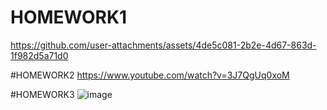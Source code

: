 # HOMEWORK1

https://github.com/user-attachments/assets/4de5c081-2b2e-4d67-863d-1f982d5a71d0

#HOMEWORK2
https://www.youtube.com/watch?v=3J7QgUq0xoM

#HOMEWORK3
![image](https://github.com/user-attachments/assets/28e5de74-e4dc-4a91-b0e1-74912373ddd0)

